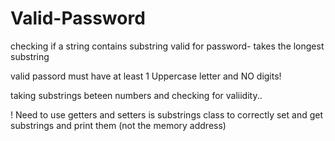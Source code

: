 # Valid-Password
 checking if a string contains substring valid for password- takes the longest substring
 
 valid passord must have at least 1 Uppercase letter and NO digits!
 
 taking substrings beteen numbers and checking for valiidity..


! Need to use getters and setters is substrings class to correctly set and get substrings and print them (not the memory address)
